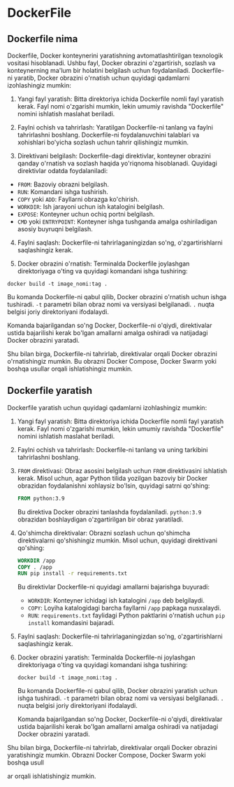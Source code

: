 
# DockerFile

## Dockerfile nima

Dockerfile, Docker konteynerini yaratishning avtomatlashtirilgan texnologik vositasi hisoblanadi. Ushbu fayl, Docker obrazini o'zgartirish, sozlash va konteynerning ma'lum bir holatini belgilash uchun foydalaniladi. Dockerfile-ni yaratib, Docker obrazini o'rnatish uchun quyidagi qadamlarni izohlashingiz mumkin:

1. Yangi fayl yaratish: Bitta direktoriya ichida Dockerfile nomli fayl yaratish kerak. Fayl nomi o'zgarishi mumkin, lekin umumiy ravishda "Dockerfile" nomini ishlatish maslahat beriladi.

2. Faylni ochish va tahrirlash: Yaratilgan Dockerfile-ni tanlang va faylni tahrirlashni boshlang. Dockerfile-ni foydalanuvchini talablari va xohishlari bo'yicha sozlash uchun tahrir qilishingiz mumkin.

3. Direktivani belgilash: Dockerfile-dagi direktivlar, konteyner obrazini qanday o'rnatish va sozlash haqida yo'riqnoma hisoblanadi. Quyidagi direktivlar odatda foydalaniladi:

- `FROM`: Bazoviy obrazni belgilash.
- `RUN`: Komandani ishga tushirish.
- `COPY` yoki `ADD`: Fayllarni obrazga ko'chirish.
- `WORKDIR`: Ish jarayoni uchun ish katalogini belgilash.
- `EXPOSE`: Konteyner uchun ochiq portni belgilash.
- `CMD` yoki `ENTRYPOINT`: Konteyner ishga tushganda amalga oshiriladigan asosiy buyruqni belgilash.

4. Faylni saqlash: Dockerfile-ni tahrirlaganingizdan so'ng, o'zgartirishlarni saqlashingiz kerak.

5. Docker obrazini o'rnatish: Terminalda Dockerfile joylashgan direktoriyaga o'ting va quyidagi komandani ishga tushiring:

```shell
docker build -t image_nomi:tag .
```

Bu komanda Dockerfile-ni qabul qilib, Docker obrazini o'rnatish uchun ishga tushiradi. `-t` parametri bilan obraz nomi va versiyasi belgilanadi. `.` nuqta belgisi joriy direktoriyani ifodalaydi.

Komanda bajarilgandan so'ng Docker, Dockerfile-ni o'qiydi, direktivalar ustida bajarilishi kerak bo'lgan amallarni amalga oshiradi va natijadagi Docker obrazini yaratadi.

Shu bilan birga, Dockerfile-ni tahrirlab, direktivalar orqali Docker obrazini o'rnatishingiz mumkin. Bu obrazni Docker Compose, Docker Swarm yoki boshqa usullar orqali ishlatishingiz mumkin.

## Dockerfile yaratish

Dockerfile yaratish uchun quyidagi qadamlarni izohlashingiz mumkin:

1. Yangi fayl yaratish: Bitta direktoriya ichida Dockerfile nomli fayl yaratish kerak. Fayl nomi o'zgarishi mumkin, lekin umumiy ravishda "Dockerfile" nomini ishlatish maslahat beriladi.

2. Faylni ochish va tahrirlash: Dockerfile-ni tanlang va uning tarkibini tahrirlashni boshlang. 

3. `FROM` direktivasi: Obraz asosini belgilash uchun `FROM` direktivasini ishlatish kerak. Misol uchun, agar Python tilida yozilgan bazoviy bir Docker obrazidan foydalanishni xohlaysiz bo'lsin, quyidagi satrni qo'shing:

   ```Dockerfile
   FROM python:3.9
   ```

   Bu direktiva Docker obrazini tanlashda foydalaniladi. `python:3.9` obrazidan boshlaydigan o'zgartirilgan bir obraz yaratiladi.

4. Qo'shimcha direktivalar: Obrazni sozlash uchun qo'shimcha direktivalarni qo'shishingiz mumkin. Misol uchun, quyidagi direktivani qo'shing:

   ```Dockerfile
   WORKDIR /app
   COPY . /app
   RUN pip install -r requirements.txt
   ```

   Bu direktivlar Dockerfile-ni quyidagi amallarni bajarishga buyuradi:
   - `WORKDIR`: Konteyner ichidagi ish katalogini `/app` deb belgilaydi.
   - `COPY`: Loyiha katalogidagi barcha fayllarni `/app` papkaga nusxalaydi.
   - `RUN`: `requirements.txt` faylidagi Python paktlarini o'rnatish uchun `pip install` komandasini bajaradi.

5. Faylni saqlash: Dockerfile-ni tahrirlaganingizdan so'ng, o'zgartirishlarni saqlashingiz kerak.

6. Docker obrazini yaratish: Terminalda Dockerfile-ni joylashgan direktoriyaga o'ting va quyidagi komandani ishga tushiring:

   ```shell
   docker build -t image_nomi:tag .
   ```

   Bu komanda Dockerfile-ni qabul qilib, Docker obrazini yaratish uchun ishga tushiradi. `-t` parametri bilan obraz nomi va versiyasi belgilanadi. `.` nuqta belgisi joriy direktoriyani ifodalaydi.

   Komanda bajarilgandan so'ng Docker, Dockerfile-ni o'qiydi, direktivalar ustida bajarilishi kerak bo'lgan amallarni amalga oshiradi va natijadagi Docker obrazini yaratadi.

Shu bilan birga, Dockerfile-ni tahrirlab, direktivalar orqali Docker obrazini yaratishingiz mumkin. Obrazni Docker Compose, Docker Swarm yoki boshqa usull

ar orqali ishlatishingiz mumkin.
